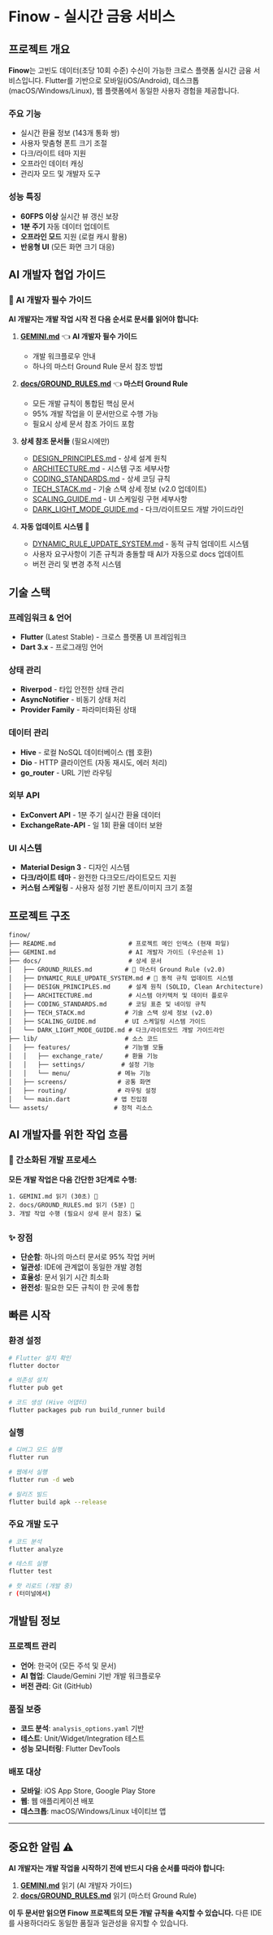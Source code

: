 # Finow - 실시간 금융 서비스

## 프로젝트 개요

**Finow**는 고빈도 데이터(초당 10회 수준) 수신이 가능한 크로스 플랫폼 실시간 금융 서비스입니다. Flutter를 기반으로 모바일(iOS/Android), 데스크톱(macOS/Windows/Linux), 웹 플랫폼에서 동일한 사용자 경험을 제공합니다.

### 주요 기능
- 실시간 환율 정보 (143개 통화 쌍)
- 사용자 맞춤형 폰트 크기 조절
- 다크/라이트 테마 지원
- 오프라인 데이터 캐싱
- 관리자 모드 및 개발자 도구

### 성능 특징
- **60FPS 이상** 실시간 뷰 갱신 보장
- **1분 주기** 자동 데이터 업데이트
- **오프라인 모드** 지원 (로컬 캐시 활용)
- **반응형 UI** (모든 화면 크기 대응)

## AI 개발자 협업 가이드

### 🚀 AI 개발자 필수 가이드

**AI 개발자는 개발 작업 시작 전 다음 순서로 문서를 읽어야 합니다:**

1. **[GEMINI.md](GEMINI.md)** 👈 **AI 개발자 필수 가이드**
   - 개발 워크플로우 안내
   - 하나의 마스터 Ground Rule 문서 참조 방법

2. **[docs/GROUND_RULES.md](docs/GROUND_RULES.md)** 👈 **마스터 Ground Rule**
   - 모든 개발 규칙이 통합된 핵심 문서
   - 95% 개발 작업을 이 문서만으로 수행 가능
   - 필요시 상세 문서 참조 가이드 포함

3. **상세 참조 문서들** (필요시에만)
   - [DESIGN_PRINCIPLES.md](docs/DESIGN_PRINCIPLES.md) - 상세 설계 원칙
   - [ARCHITECTURE.md](docs/ARCHITECTURE.md) - 시스템 구조 세부사항  
   - [CODING_STANDARDS.md](docs/CODING_STANDARDS.md) - 상세 코딩 규칙
   - [TECH_STACK.md](docs/TECH_STACK.md) - 기술 스택 상세 정보 (v2.0 업데이트)
   - [SCALING_GUIDE.md](docs/SCALING_GUIDE.md) - UI 스케일링 구현 세부사항
   - [DARK_LIGHT_MODE_GUIDE.md](docs/DARK_LIGHT_MODE_GUIDE.md) - 다크/라이트모드 개발 가이드라인

4. **자동 업데이트 시스템** 🔄
   - [DYNAMIC_RULE_UPDATE_SYSTEM.md](docs/DYNAMIC_RULE_UPDATE_SYSTEM.md) - 동적 규칙 업데이트 시스템
   - 사용자 요구사항이 기존 규칙과 충돌할 때 AI가 자동으로 docs 업데이트
   - 버전 관리 및 변경 추적 시스템

## 기술 스택

### 프레임워크 & 언어
- **Flutter** (Latest Stable) - 크로스 플랫폼 UI 프레임워크
- **Dart 3.x** - 프로그래밍 언어

### 상태 관리
- **Riverpod** - 타입 안전한 상태 관리
- **AsyncNotifier** - 비동기 상태 처리
- **Provider Family** - 파라미터화된 상태

### 데이터 관리
- **Hive** - 로컬 NoSQL 데이터베이스 (웹 호환)
- **Dio** - HTTP 클라이언트 (자동 재시도, 에러 처리)
- **go_router** - URL 기반 라우팅

### 외부 API
- **ExConvert API** - 1분 주기 실시간 환율 데이터
- **ExchangeRate-API** - 일 1회 환율 데이터 보완

### UI 시스템
- **Material Design 3** - 디자인 시스템
- **다크/라이트 테마** - 완전한 다크모드/라이트모드 지원
- **커스텀 스케일링** - 사용자 설정 기반 폰트/이미지 크기 조절

## 프로젝트 구조

```
finow/
├── README.md                    # 프로젝트 메인 인덱스 (현재 파일)
├── GEMINI.md                    # AI 개발자 가이드 (우선순위 1)
├── docs/                        # 상세 문서
│   ├── GROUND_RULES.md         # 🎯 마스터 Ground Rule (v2.0)
│   ├── DYNAMIC_RULE_UPDATE_SYSTEM.md # 🔄 동적 규칙 업데이트 시스템
│   ├── DESIGN_PRINCIPLES.md     # 설계 원칙 (SOLID, Clean Architecture)
│   ├── ARCHITECTURE.md          # 시스템 아키텍처 및 데이터 플로우
│   ├── CODING_STANDARDS.md      # 코딩 표준 및 네이밍 규칙
│   ├── TECH_STACK.md           # 기술 스택 상세 정보 (v2.0)
│   ├── SCALING_GUIDE.md        # UI 스케일링 시스템 가이드
│   └── DARK_LIGHT_MODE_GUIDE.md # 다크/라이트모드 개발 가이드라인
├── lib/                        # 소스 코드
│   ├── features/               # 기능별 모듈
│   │   ├── exchange_rate/      # 환율 기능
│   │   ├── settings/          # 설정 기능
│   │   └── menu/             # 메뉴 기능
│   ├── screens/              # 공통 화면
│   ├── routing/              # 라우팅 설정
│   └── main.dart            # 앱 진입점
└── assets/                  # 정적 리소스
```

## AI 개발자를 위한 작업 흐름

### 🎯 간소화된 개발 프로세스

**모든 개발 작업은 다음 간단한 3단계로 수행:**

```
1. GEMINI.md 읽기 (30초) 📖
2. docs/GROUND_RULES.md 읽기 (5분) 🎯  
3. 개발 작업 수행 (필요시 상세 문서 참조) 💻
```

### ✨ 장점
- **단순함**: 하나의 마스터 문서로 95% 작업 커버
- **일관성**: IDE에 관계없이 동일한 개발 경험
- **효율성**: 문서 읽기 시간 최소화
- **완전성**: 필요한 모든 규칙이 한 곳에 통합

## 빠른 시작

### 환경 설정
```bash
# Flutter 설치 확인
flutter doctor

# 의존성 설치
flutter pub get

# 코드 생성 (Hive 어댑터)
flutter packages pub run build_runner build
```

### 실행
```bash
# 디버그 모드 실행
flutter run

# 웹에서 실행
flutter run -d web

# 릴리즈 빌드
flutter build apk --release
```

### 주요 개발 도구
```bash
# 코드 분석
flutter analyze

# 테스트 실행  
flutter test

# 핫 리로드 (개발 중)
r (터미널에서)
```

## 개발팀 정보

### 프로젝트 관리
- **언어**: 한국어 (모든 주석 및 문서)
- **AI 협업**: Claude/Gemini 기반 개발 워크플로우
- **버전 관리**: Git (GitHub)

### 품질 보증
- **코드 분석**: `analysis_options.yaml` 기반
- **테스트**: Unit/Widget/Integration 테스트
- **성능 모니터링**: Flutter DevTools

### 배포 대상
- **모바일**: iOS App Store, Google Play Store  
- **웹**: 웹 애플리케이션 배포
- **데스크톱**: macOS/Windows/Linux 네이티브 앱

---

## 중요한 알림 ⚠️

**AI 개발자는 개발 작업을 시작하기 전에 반드시 다음 순서를 따라야 합니다:**

1. **[GEMINI.md](GEMINI.md)** 읽기 (AI 개발자 가이드)
2. **[docs/GROUND_RULES.md](docs/GROUND_RULES.md)** 읽기 (마스터 Ground Rule)

**이 두 문서만 읽으면 Finow 프로젝트의 모든 개발 규칙을 숙지할 수 있습니다.** 다른 IDE를 사용하더라도 동일한 품질과 일관성을 유지할 수 있습니다.